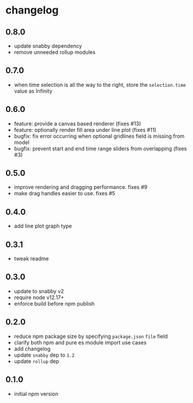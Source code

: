 # changelog

## 0.8.0
* update snabby dependency
* remove unneeded rollup modules


## 0.7.0
* when time selection is all the way to the right, store the `selection.time` value as Infinity


## 0.6.0
* feature: provide a canvas based renderer (fixes #13)
* feature: optionally render fill area under line plot (fixes #11)
* bugfix: fix error occurring when optional gridlines field is missing from model
* bugfix: prevent start and end time range sliders from overlapping (fixes #3)


## 0.5.0
* improve rendering and dragging performance. fixes #9
* make drag handles easier to use. fixes #5


## 0.4.0

* add line plot graph type


## 0.3.1

* tweak readme


## 0.3.0

* update to snabby v2
* require node v12.17+
* enforce build before npm publish


## 0.2.0

* reduce npm package size by specifying `package.json` `file` field
* clarify both npm and pure es module import use cases
* add changelog
* update `snabby` dep to `1.2`
* update `rollup` dep


## 0.1.0

* initial npm version
